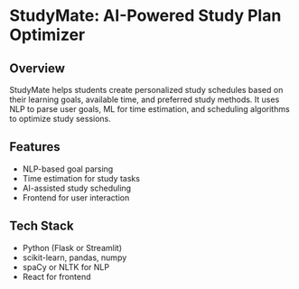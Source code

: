 # StudyMate: AI-Powered Study Plan Optimizer

## Overview
StudyMate helps students create personalized study schedules based on their learning goals, available time, and preferred study methods. It uses NLP to parse user goals, ML for time estimation, and scheduling algorithms to optimize study sessions.

## Features
- NLP-based goal parsing
- Time estimation for study tasks
- AI-assisted study scheduling
- Frontend for user interaction

## Tech Stack
- Python (Flask or Streamlit)
- scikit-learn, pandas, numpy
- spaCy or NLTK for NLP
- React for frontend
